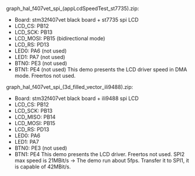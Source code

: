 graph_hal_f407vet_spi_(appLcdSpeedTest_st7735).zip:
  - Board: stm32f407vet black board + st7735 spi LCD
  - LCD_CS: PB12
  - LCD_SCK: PB13
  - LCD_MOSI: PB15 (bidirectional mode)
  - LCD_RS: PD13
  - LED0: PA6 (not used)
  - LED1: PA7 (not used)
  - BTN0: PE3 (not used)
  - BTN1: PE4 (not used)
  This demo presents the LCD driver speed in DMA mode. Freertos not used.
  
graph_hal_f407vet_spi_(3d_filled_vector_ili9488).zip:
  - Board: stm32f407vet black board + ili9488 spi LCD
  - LCD_CS: PB12
  - LCD_SCK: PB13
  - LCD_MISO: PB14
  - LCD_MOSI: PB15
  - LCD_RS: PD13
  - LED0: PA6
  - LED1: PA7
  - BTN0: PE3 (not used)
  - BTN1: PE4
  This demo presents the LCD driver. Freertos not used. SPI2 max speed is 21MBit/s -> The demo run about 5fps. Transfer it to SPI1, it is capable of 42MBit/s.
	
	